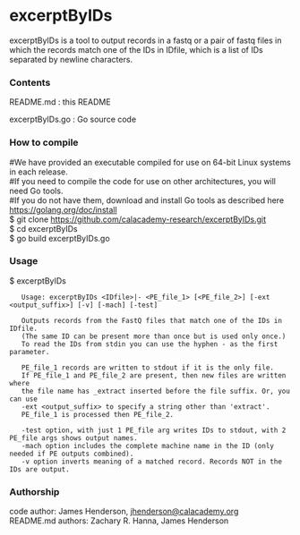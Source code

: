 # excerptByIDs

excerptByIDs is a tool to output records in a fastq or a pair of fastq files in which the
records match one of the IDs in IDfile, which is a list of IDs separated by newline
characters.


### Contents

README.md : this README

excerptByIDs.go : Go source code


### How to compile  
  
\#We have provided an executable compiled for use on 64-bit Linux systems in each release.  
\#If you need to compile the code for use on other architectures, you will need Go tools.  
\#If you do not have them, download and install Go tools as described here <https://golang.org/doc/install>  
$ git clone https://github.com/calacademy-research/excerptByIDs.git  
$ cd excerptByIDs  
$ go build excerptByIDs.go  


### Usage

$ excerptByIDs

       Usage: excerptByIDs <IDfile>|- <PE_file_1> [<PE_file_2>] [-ext <output_suffix>] [-v] [-mach] [-test]

       Outputs records from the FastQ files that match one of the IDs in IDfile.
       (The same ID can be present more than once but is used only once.)
       To read the IDs from stdin you can use the hyphen - as the first parameter.

       PE_file_1 records are written to stdout if it is the only file.
       If PE_file_1 and PE_file_2 are present, then new files are written where
       the file name has _extract inserted before the file suffix. Or, you can use
       -ext <output_suffix> to specify a string other than 'extract'.
       PE_file_1 is processed then PE_file_2.

       -test option, with just 1 PE_file arg writes IDs to stdout, with 2 PE_file args shows output names.
       -mach option includes the complete machine name in the ID (only needed if PE outputs combined).
       -v option inverts meaning of a matched record. Records NOT in the IDs are output.


### Authorship

code author: James Henderson, jhenderson@calacademy.org  
README.md authors: Zachary R. Hanna, James Henderson  
